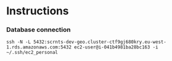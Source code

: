 # Instructions

### Database connection
```
ssh -N -L 5432:scrnts-dev-geo.cluster-ctf9gj680kry.eu-west-1.rds.amazonaws.com:5432 ec2-user@i-041b4981ba28bc163 -i ~/.ssh/ec2_personal
```